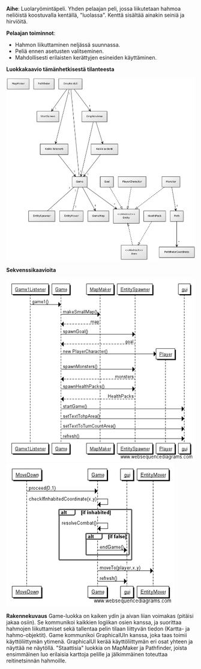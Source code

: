 **Aihe**: Luolaryömintäpeli. 
Yhden pelaajan peli, jossa liikutetaan hahmoa neliöistä koostuvalla kentällä, "luolassa". Kenttä sisältää ainakin seiniä ja hirviöitä.

**Pelaajan toiminnot**: 
- Hahmon liikuttaminen neljässä suunnassa.
- Peliä ennen asetusten valitseminen.
- Mahdollisesti erilaisten kerättyjen esineiden käyttäminen.

**Luokkakaavio tämänhetkisestä tilanteesta**

![Luokkakaavio](luokkakaavio.png)  

**Sekvenssikaavioita**  

![Pelimoodin valinta](sekvenssi1.png)  
![Hahmon liikuttaminen](sekvenssi2.png)

**Rakennekuvaus**
Game-luokka on kaiken ydin ja aivan liian voimakas (pitäisi jakaa osiin). Se kommunikoi kaikkien logiikan osien kanssa, ja suorittaa hahmojen liikuttamiset sekä tallentaa pelin tilaan liittyvän tiedon (Kartta- ja hahmo-objektit). Game kommunikoi GraphicalUIn kanssa, joka taas toimii käyttöliittymän ytimenä. GraphicalUI kerää käyttöliittymän eri osat yhteen ja näyttää ne näytöllä. "Staattisia" luokkia on MapMaker ja Pathfinder, joista ensimmäinen luo erilaisia karttoja pelille ja jälkimmäinen toteuttaa reitinetsinnän hahmoille.
